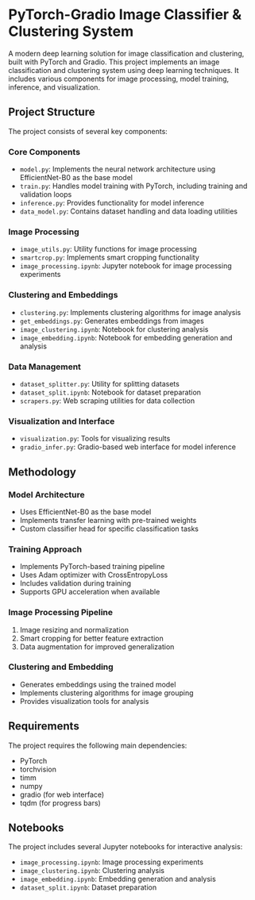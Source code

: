 # PyTorch-Gradio Image Classifier & Clustering System

A modern deep learning solution for image classification and clustering, built with PyTorch and Gradio. This project implements an image classification and clustering system using deep learning techniques. It includes various components for image processing, model training, inference, and visualization.

## Project Structure

The project consists of several key components:

### Core Components
- `model.py`: Implements the neural network architecture using EfficientNet-B0 as the base model
- `train.py`: Handles model training with PyTorch, including training and validation loops
- `inference.py`: Provides functionality for model inference
- `data_model.py`: Contains dataset handling and data loading utilities

### Image Processing
- `image_utils.py`: Utility functions for image processing
- `smartcrop.py`: Implements smart cropping functionality
- `image_processing.ipynb`: Jupyter notebook for image processing experiments

### Clustering and Embeddings
- `clustering.py`: Implements clustering algorithms for image analysis
- `get_embeddings.py`: Generates embeddings from images
- `image_clustering.ipynb`: Notebook for clustering analysis
- `image_embedding.ipynb`: Notebook for embedding generation and analysis

### Data Management
- `dataset_splitter.py`: Utility for splitting datasets
- `dataset_split.ipynb`: Notebook for dataset preparation
- `scrapers.py`: Web scraping utilities for data collection

### Visualization and Interface
- `visualization.py`: Tools for visualizing results
- `gradio_infer.py`: Gradio-based web interface for model inference

## Methodology

### Model Architecture
- Uses EfficientNet-B0 as the base model
- Implements transfer learning with pre-trained weights
- Custom classifier head for specific classification tasks

### Training Approach
- Implements PyTorch-based training pipeline
- Uses Adam optimizer with CrossEntropyLoss
- Includes validation during training
- Supports GPU acceleration when available

### Image Processing Pipeline
1. Image resizing and normalization
2. Smart cropping for better feature extraction
3. Data augmentation for improved generalization

### Clustering and Embedding
- Generates embeddings using the trained model
- Implements clustering algorithms for image grouping
- Provides visualization tools for analysis

## Requirements

The project requires the following main dependencies:
- PyTorch
- torchvision
- timm
- numpy
- gradio (for web interface)
- tqdm (for progress bars)

## Notebooks

The project includes several Jupyter notebooks for interactive analysis:
- `image_processing.ipynb`: Image processing experiments
- `image_clustering.ipynb`: Clustering analysis
- `image_embedding.ipynb`: Embedding generation and analysis
- `dataset_split.ipynb`: Dataset preparation 